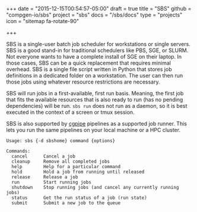 +++
date = "2015-12-15T00:54:57-05:00"
draft = true
title = "SBS"
github = "compgen-io/sbs"
project = "sbs"
docs = "/sbs/docs"
type = "projects"
icon = "sitemap fa-rotate-90"

+++

SBS is a single-user batch job scheduler for workstations or single servers. SBS is a good stand-in for
traditional schedulers like PBS, SGE, or SLURM. Not everyone wants to have a complete install of SGE on
their laptop. In those cases, SBS can be a quick replacement that requires minimal overhead. SBS is a 
single file script written in Python that stores job definitions in a dedicated folder on a workstation.
The user can then run those jobs using whatever resource restrictions are necessary.

SBS will run jobs in a first-available, first run basis. Meaning, the first job that fits the available
resources that is also ready to run (has no pending dependencies) will be run. `sbs run` does not run
as a daemon, so it is best executed in the context of a screen or tmux session.

SBS is also supported by [cgpipe](/cgpipe) pipelines as a supported job runner. This lets you run the
same pipelines on your local machine or a HPC cluster.

    Usage: sbs {-d sbshome} command {options}

    Commands:
      cancel      Cancel a job
      cleanup     Remove all completed jobs
      help        Help for a particular command
      hold        Hold a job from running until released
      release     Release a job
      run         Start running jobs
      shutdown    Stop running jobs (and cancel any currently running jobs)
      status      Get the run status of a job (run state)
      submit      Submit a new job to the queue



